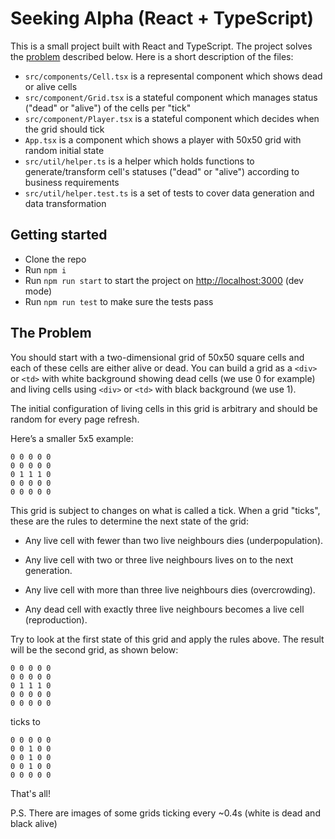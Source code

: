 # Seeking Alpha (React + TypeScript)

This is a small project built with React and TypeScript. The project solves the [problem](#the-problem) described below.
Here is a short description of the files:

- `src/components/Cell.tsx` is a represental component which shows dead or alive cells
- `src/component/Grid.tsx` is a stateful component which manages status ("dead" or "alive") of the cells per "tick"
- `src/component/Player.tsx` is a stateful component which decides when the grid should tick
- `App.tsx` is a component which shows a player with 50x50 grid with random initial state
- `src/util/helper.ts` is a helper which holds functions to generate/transform cell's statuses ("dead" or "alive")
  according to business requirements
- `src/util/helper.test.ts` is a set of tests to cover data generation and data transformation

## Getting started

- Clone the repo
- Run `npm i`
- Run `npm run start` to start the project on [http://localhost:3000](http://localhost:3000) (dev mode)
- Run `npm run test` to make sure the tests pass

## The Problem

You should start with a two-dimensional grid of 50x50 square cells and each of these cells are either alive or dead.
You can build a grid as a `<div>` or `<td>` with white background showing dead cells (we use 0 for example)
and living cells using `<div>` or `<td>` with black background (we use 1).

The initial configuration of living cells in this grid is arbitrary and should be random for every page refresh.

Here’s a smaller 5x5 example:

```
0 0 0 0 0
0 0 0 0 0
0 1 1 1 0
0 0 0 0 0
0 0 0 0 0
```

This grid is subject to changes on what is called a tick. When a grid "ticks",
these are the rules to determine the next state of the grid:


- Any live cell with fewer than two live neighbours dies (underpopulation).

- Any live cell with two or three live neighbours lives on to the next generation.

- Any live cell with more than three live neighbours dies (overcrowding).

- Any dead cell with exactly three live neighbours becomes a live cell (reproduction).

Try to look at the first state of this grid and apply the rules above.
The result will be the second grid, as shown below:

```
0 0 0 0 0
0 0 0 0 0
0 1 1 1 0
0 0 0 0 0
0 0 0 0 0
```
ticks to
```
0 0 0 0 0
0 0 1 0 0
0 0 1 0 0
0 0 1 0 0
0 0 0 0 0
```

That's all!

P.S. There are images of some grids ticking every ~0.4s (white is dead and black alive)
